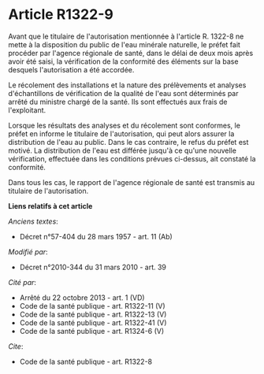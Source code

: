 # Article R1322-9

Avant que le titulaire de l'autorisation mentionnée à l'article R. 1322-8 ne mette à la disposition du public de l'eau
minérale naturelle, le préfet fait procéder par l'agence régionale de santé, dans le délai de deux mois après avoir été
saisi, la vérification de la conformité des éléments sur la base desquels l'autorisation a été accordée. 

Le récolement des installations et la nature des prélèvements et analyses d'échantillons de vérification de la qualité de
l'eau sont déterminés par arrêté du ministre chargé de la santé. Ils sont effectués aux frais de l'exploitant. 

Lorsque les résultats des analyses et du récolement sont conformes, le préfet en informe le titulaire de l'autorisation, qui
peut alors assurer la distribution de l'eau au public. Dans le cas contraire, le refus du préfet est motivé. La distribution
de l'eau est différée jusqu'à ce qu'une nouvelle vérification, effectuée dans les conditions prévues ci-dessus, ait constaté
la conformité. 

Dans tous les cas, le rapport de l'agence régionale de santé est transmis au titulaire de l'autorisation.

**Liens relatifs à cet article**

_Anciens textes_:

  - Décret n°57-404 du 28 mars 1957 - art. 11 (Ab)

_Modifié par_:

  - Décret n°2010-344 du 31 mars 2010 - art. 39

_Cité par_:

  - Arrêté du 22 octobre 2013 - art. 1 (VD)
  - Code de la santé publique - art. R1322-11 (V)
  - Code de la santé publique - art. R1322-13 (V)
  - Code de la santé publique - art. R1322-41 (V)
  - Code de la santé publique - art. R1324-6 (V)

_Cite_:

  - Code de la santé publique - art. R1322-8
